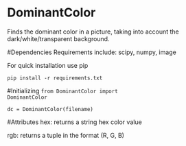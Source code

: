 # DominantColor
Finds the dominant color in a picture, taking into account the dark/white/transparent background.


#Dependencies
Requirements include: scipy, numpy, image

For quick installation use pip

<code>pip install -r requirements.txt</code>

#Initializing
<code>from DominantColor import DominantColor</code>

<code>dc = DominantColor(filename)</code>


#Attributes
hex: returns a string hex color value

rgb: returns a tuple in the format (R, G, B)
